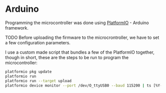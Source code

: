 # Arduino
Programming the microcontroller was done using [PlatformIO](https://platformio.org/) - Arduino framework.

TODO Before uploading the firmware to the microcrontroller, we have to set a few configuration parameters.

I use a custom made script that bundles a few of the PlatformIO together, though in short, these are the steps to be run to program the microcontroller:
```bash
platformio pkg update
platformio run
platformio run --target upload
platformio device monitor --port /dev/O_ttyUSB0 --baud 115200 | ts [%Y-%m-%d %H:%M:%S] | tee -a MainControllerTeensy.log
```
